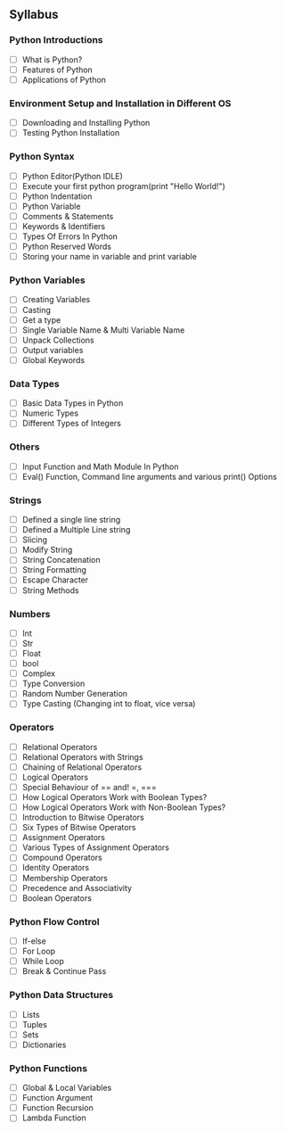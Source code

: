 ## Syllabus

### Python Introductions
- [ ] What is Python?
- [ ] Features of Python
- [ ] Applications of Python

### Environment Setup and Installation in Different OS
- [ ] Downloading and Installing Python
- [ ] Testing Python Installation

### Python Syntax
- [ ] Python Editor(Python IDLE)
- [ ] Execute your first python program(print "Hello World!")
- [ ] Python Indentation
- [ ] Python Variable
- [ ] Comments & Statements
- [ ] Keywords & Identifiers
- [ ] Types Of Errors In Python
- [ ] Python Reserved Words
- [ ] Storing your name in variable and print variable

### Python Variables
- [ ] Creating Variables
- [ ] Casting
- [ ] Get a type
- [ ] Single Variable Name & Multi Variable Name
- [ ] Unpack Collections
- [ ] Output variables
- [ ] Global Keywords

### Data Types
- [ ] Basic Data Types in Python
- [ ] Numeric Types
- [ ] Different Types of Integers

### Others
- [ ] Input Function and Math Module In Python
- [ ] Eval() Function, Command line arguments and various print() Options

### Strings
- [ ] Defined a single line string
- [ ] Defined a Multiple Line string
- [ ] Slicing
- [ ] Modify String
- [ ] String Concatenation
- [ ] String Formatting
- [ ] Escape Character
- [ ] String Methods

### Numbers
- [ ] Int
- [ ] Str
- [ ] Float
- [ ] bool
- [ ] Complex
- [ ] Type Conversion
- [ ] Random Number Generation
- [ ] Type Casting (Changing int to float, vice versa)

### Operators
- [ ] Relational Operators
- [ ] Relational Operators with Strings
- [ ] Chaining of Relational Operators
- [ ] Logical Operators
- [ ] Special Behaviour of == and! =, ===
- [ ] How Logical Operators Work with Boolean Types?
- [ ] How Logical Operators Work with Non-Boolean Types?
- [ ] Introduction to Bitwise Operators
- [ ] Six Types of Bitwise Operators
- [ ] Assignment Operators
- [ ] Various Types of Assignment Operators
- [ ] Compound Operators
- [ ] Identity Operators
- [ ] Membership Operators
- [ ] Precedence and Associativity
- [ ] Boolean Operators

### Python Flow Control
- [ ] If-else
- [ ] For Loop
- [ ] While Loop
- [ ] Break & Continue Pass

### Python Data Structures
- [ ] Lists
- [ ] Tuples
- [ ] Sets
- [ ] Dictionaries

### Python Functions
- [ ] Global & Local Variables
- [ ] Function Argument
- [ ] Function Recursion
- [ ] Lambda Function
